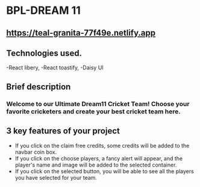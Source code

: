 # BPL-DREAM 11
## https://teal-granita-77f49e.netlify.app

## Technologies used.
-React libery,
-React toastify,
-Daisy UI

## Brief description
### Welcome to our Ultimate Dream11 Cricket Team! Choose your favorite cricketers and create your best cricket team here.

## 3 key features of your project
 - If you click on the claim free credits, some credits will be added to the navbar coin box.
 - If you click on the choose players, a fancy alert will appear, and the player's name and image will be added to the selected container.
 - If you click on the selected button, you will be able to see all the players you have selected for your team.